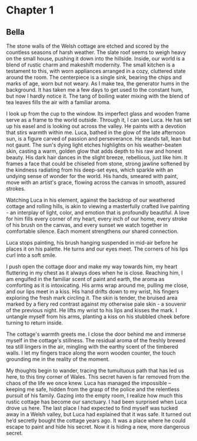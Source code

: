 # Chapter 1
## Bella
 
The stone walls of the Welsh cottage are etched and scored by the countless seasons of harsh weather. The slate roof seems to weigh heavy on the small house, pushing it down into the hillside. Inside, our world is a blend of rustic charm and makeshift modernity. The small kitchen is a testament to this, with worn appliances arranged in a cozy, cluttered state around the room. The centerpiece is a single sink, bearing the chips and marks of age, worn but not weary. As I make tea, the generator hums in the background. It has taken me a few days to get used to the constant hum, but now I hardly notice it. The tang of boiling water mixing with the blend of tea leaves fills the air with a familiar aroma.

I look up from the cup to the window. Its imperfect glass and wooden frame serve as a frame to the world outside. Through it, I can see Luca. He has set up his easel and is looking out across the valley. He paints with a devotion that stirs warmth within me. Luca, bathed in the glow of the late afternoon sun, is a figure carved of passion and perseverance. He stands tall, lean but not gaunt. The sun's dying light etches highlights on his weather-beaten skin, casting a warm, golden glow that adds depth to his raw and honest beauty. His dark hair dances in the slight breeze, rebellious, just like him. It frames a face that could be chiseled from stone, strong jawline softened by the kindness radiating from his deep-set eyes, which sparkle with an undying sense of wonder for the world. His hands, smeared with paint, move with an artist's grace, flowing across the canvas in smooth, assured strokes.

Watching Luca in his element, against the backdrop of our weathered cottage and rolling hills, is akin to viewing a masterfully crafted live painting - an interplay of light, color, and emotion that is profoundly beautiful. A love for him fills every corner of my heart, every inch of our home, every stroke of his brush on the canvas, and every sunset we watch together in comfortable silence. Each moment strengthens our shared connection.

Luca stops painting, his brush hanging suspended in mid-air before he places it on his palette. He turns and our eyes meet. The corners of his lips curl into a soft smile.

I push open the cottage door and make my way towards him, my heart fluttering in my chest as it always does when he is close. Reaching him, I am engulfed in the familiar scent of paint and earth, the aroma as comforting as it is intoxicating. His arms wrap around me, pulling me close, and our lips meet in a kiss. His hand drifts down to my wrist, his fingers exploring the fresh mark circling it. The skin is tender, the bruised area marked by a fiery red contrast against my otherwise pale skin - a souvenir of the previous night. He lifts my wrist to his lips and kisses the mark. I untangle myself from his arms, planting a kiss on his stubbled cheek before turning to return inside.

The cottage's warmth greets me. I close the door behind me and immerse myself in the cottage's stillness. The residual aroma of the freshly brewed tea still lingers in the air, mingling with the earthy scent of the timbered walls. I let my fingers trace along the worn wooden counter, the touch grounding me in the reality of the moment.

My thoughts begin to wander, tracing the tumultuous path that has led us here, to this tiny corner of Wales. This secret haven is far removed from the chaos of the life we once knew. Luca has managed the impossible – keeping me safe, hidden from the grasp of the police and the relentless pursuit of his family. Gazing into the empty room, I realize how much this rustic cottage has become our sanctuary. I had been surprised when Luca drove us here. The last place I had expected to find myself was tucked away in a Welsh valley, but Luca had explained that it was safe. It turned out he’d secretly bought the cottage years ago. It was a place where he could escape to paint and hide his secret. Now it is hiding a new, more dangerous secret.